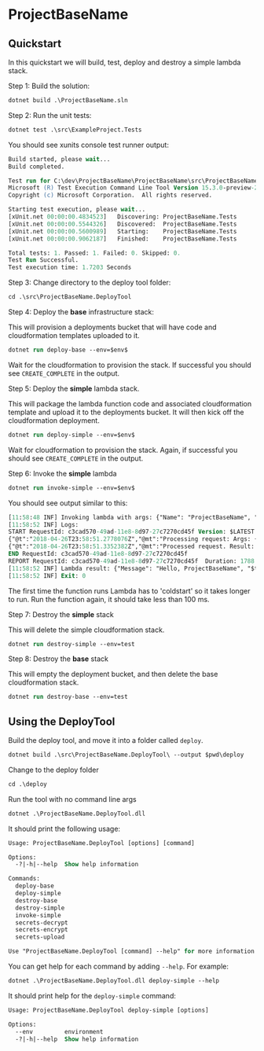# ProjectBaseName

## Quickstart

In this quickstart we will build, test, deploy and destroy a simple lambda stack.

Step 1: Build the solution:

```ps
dotnet build .\ProjectBaseName.sln
```

Step 2: Run the unit tests:

```ps
dotnet test .\src\ExampleProject.Tests
```

You should see xunits console test runner output:

```ps
Build started, please wait...
Build completed.

Test run for C:\dev\ProjectBaseName\ProjectBaseName\src\ProjectBaseName.Tests\bin\Debug\netcoreapp2.0\ProjectBaseName.Tests.dll(.NETCoreApp,Version=v2.0)
Microsoft (R) Test Execution Command Line Tool Version 15.3.0-preview-20170628-02
Copyright (c) Microsoft Corporation.  All rights reserved.

Starting test execution, please wait...
[xUnit.net 00:00:00.4834523]   Discovering: ProjectBaseName.Tests
[xUnit.net 00:00:00.5544326]   Discovered:  ProjectBaseName.Tests
[xUnit.net 00:00:00.5600989]   Starting:    ProjectBaseName.Tests
[xUnit.net 00:00:00.9062187]   Finished:    ProjectBaseName.Tests

Total tests: 1. Passed: 1. Failed: 0. Skipped: 0.
Test Run Successful.
Test execution time: 1.7203 Seconds
```

Step 3: Change directory to the deploy tool folder:

```ps
cd .\src\ProjectBaseName.DeployTool
```

Step 4: Deploy the **base** infrastructure stack:

This will provision a deployments bucket that will have code and cloudformation templates uploaded to it.

```ps
dotnet run deploy-base --env=$env$
```
Wait for the cloudformation to provision the stack. If successful you should see `CREATE_COMPLETE` in the output.

Step 5: Deploy the **simple** lambda stack.

This will package the lambda function code and associated cloudformation template and upload it to the deployments bucket. It will then kick off the cloudformation deployment.

```ps
dotnet run deploy-simple --env=$env$
```

Wait for cloudformation to provision the stack. Again, if successful you should see `CREATE_COMPLETE` in the output.

Step 6: Invoke the **simple** lambda

```ps
dotnet run invoke-simple --env=$env$
```

You should see output similar to this:

```ps
[11:58:48 INF] Invoking lambda with args: {"Name": "ProjectBaseName", "$type": "SimpleFunctionArgs"}
[11:58:52 INF] Logs:
START RequestId: c3cad570-49ad-11e8-8d97-27c7270cd45f Version: $LATEST
{"@t":"2018-04-26T23:58:51.2778076Z","@mt":"Processing request: Args: {@args}","args":{"Name":"ProjectBaseName","$type":"SimpleFunctionArgs"}}
{"@t":"2018-04-26T23:58:51.3352382Z","@mt":"Processed request. Result: {@result}","result":{"Message":"Hello, ProjectBaseName","$type":"SimpleFunctionResult"}}
END RequestId: c3cad570-49ad-11e8-8d97-27c7270cd45f
REPORT RequestId: c3cad570-49ad-11e8-8d97-27c7270cd45f  Duration: 1788.86 ms    Billed Duration: 1800 ms        Memory Size: 512 MB     Max Memory Used: 83 MB
[11:58:52 INF] Lambda result: {"Message": "Hello, ProjectBaseName", "$type": "SimpleFunctionResult"}
[11:58:52 INF] Exit: 0
```

The first time the function runs Lambda has to 'coldstart' so it takes longer to run. Run the function again, it should take less than 100 ms.

Step 7: Destroy the **simple** stack

This will delete the simple cloudformation stack.

```ps
dotnet run destroy-simple --env=test
```

Step 8: Destroy the **base** stack

This will empty the deployment bucket, and then delete the base cloudformation stack.

```ps
dotnet run destroy-base --env=test
```

## Using the DeployTool

Build the deploy tool, and move it into a folder called `deploy`.

```ps
dotnet build .\src\ProjectBaseName.DeployTool\ --output $pwd\deploy
```

Change to the deploy folder
```ps
cd .\deploy
```

Run the tool with no command line args

```ps
dotnet .\ProjectBaseName.DeployTool.dll
```

It should print the following usage:

```ps
Usage: ProjectBaseName.DeployTool [options] [command]

Options:
  -?|-h|--help  Show help information

Commands:
  deploy-base
  deploy-simple
  destroy-base
  destroy-simple
  invoke-simple
  secrets-decrypt
  secrets-encrypt
  secrets-upload

Use "ProjectBaseName.DeployTool [command] --help" for more information about a command.
```

You can get help for each command by adding `--help`. For example:

```ps
dotnet .\ProjectBaseName.DeployTool.dll deploy-simple --help
```

It should print help for the `deploy-simple` command:

```ps
Usage: ProjectBaseName.DeployTool deploy-simple [options]

Options:
  --env         environment
  -?|-h|--help  Show help information

```
